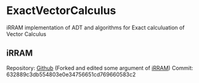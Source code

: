 # ExactVectorCalculus
iRRAM implementation of ADT and algorithms for Exact calculuation of Vector Calculus

## iRRAM
Repository: [Github](https://github.com/hhosu107/iRRAM) (Forked and edited some argument of [iRRAM](https://github.com/fbrausse/iRRAM/tree/2df92ddb4476c450d67a41b2b4c8ed65137d6b8d))
Commit: 632889c3db554803e0e34756651cd769660583c2
